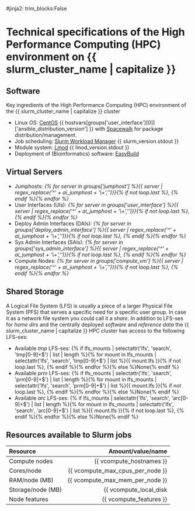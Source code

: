 #jinja2: trim_blocks:False
# Technical specifications of the High Performance Computing (HPC) environment on {{ slurm_cluster_name | capitalize }}

## Software

Key ingredients of the High Performance Computing (HPC) environment of the {{ slurm_cluster_name | capitalize }} cluster

 * Linux OS: [CentOS](https://www.centos.org/) {{ hostvars[groups['user_interface'][0]]['ansible_distribution_version'] }} with [Spacewalk](https://spacewalkproject.github.io/) for package distribution/management.
 * Job scheduling: [Slurm Workload Manager](https://slurm.schedmd.com/) {{ slurm_version.stdout }}
 * Module system: [Lmod](https://github.com/TACC/Lmod) {{ lmod_version.stdout }}
 * Deployment of (Bioinformatics) software: [EasyBuild](https://github.com/easybuilders/easybuild)

## Virtual Servers

 * Jumphosts: _{% for server in groups['jumphost'] %}{{ server | regex_replace('^' + ai_jumphost + '\\+','')}}{% if not loop.last %}, {% endif %}{% endfor %}_
 * User Interfaces (UIs): _{% for server in groups['user_interface'] %}{{ server | regex_replace('^' + ai_jumphost + '\\+','')}}{% if not loop.last %}, {% endif %}{% endfor %}_
 * Deploy Admin Interfaces (DAIs): _{% for server in groups['deploy_admin_interface'] %}{{ server | regex_replace('^' + ai_jumphost + '\\+','')}}{% if not loop.last %}, {% endif %}{% endfor %}_
 * Sys Admin Interfaces (SAIs): _{% for server in groups['sys_admin_interface'] %}{{ server | regex_replace('^' + ai_jumphost + '\\+','')}}{% if not loop.last %}, {% endif %}{% endfor %}_
 * Compute Nodes: _{% for server in groups['compute_vm'] %}{{ server | regex_replace('^' + ai_jumphost + '\\+','')}}{% if not loop.last %}, {% endif %}{% endfor %}_

## Shared Storage

A Logical File System (LFS) is usually a piece of a larger Physical File System (PFS) that serves a specific need for a specific user group. 
In case it as a network file system you could call it a _share_. 
In addition to LFS-ses for _home dirs_ and the centrally deployed _software_  and _reference data_ the {{ slurm_cluster_name | capitalize }} HPC cluster has access to the following LFS-ses:

 * Available _tmp_ LFS-ses: {% if lfs_mounts | selectattr('lfs', 'search', 'tmp[0-9]+$') | list | length %}{% for mount in lfs_mounts | selectattr('lfs', 'search', 'tmp[0-9]+$') | list %}{{ mount.lfs }}{% if not loop.last %}, {% endif %}{% endfor %}{% else %}None{% endif %}
 * Available _prm_ LFS-ses: {% if lfs_mounts | selectattr('lfs', 'search', 'prm[0-9]+$') | list | length %}{% for mount in lfs_mounts | selectattr('lfs', 'search', 'prm[0-9]+$') | list %}{{ mount.lfs }}{% if not loop.last %}, {% endif %}{% endfor %}{% else %}None{% endif %}
 * Available _arc_ LFS-ses: {% if lfs_mounts | selectattr('lfs', 'search', 'arc[0-9]+$') | list | length %}{% for mount in lfs_mounts | selectattr('lfs', 'search', 'arc[0-9]+$') | list %}{{ mount.lfs }}{% if not loop.last %}, {% endif %}{% endfor %}{% else %}None{% endif %}

## Resources available to Slurm jobs

| Resource            | Amount/value/name                            |
|:------------------- | --------------------------------------------:|
| Compute nodes       | {{ vcompute_hostnames }}                     |
| Cores/node          | {{ vcompute_max_cpus_per_node }}             |
| RAM/node \(MB\)     | {{ vcompute_max_mem_per_node }}              |
| Storage/node \(MB\) | {{ vcompute_local_disk | default(0, true) }} |
| Node features       | {{ vcompute_features }}                      |

